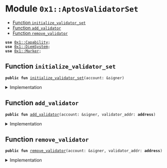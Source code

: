 
<a name="0x1_AptosValidatorSet"></a>

# Module `0x1::AptosValidatorSet`



-  [Function `initialize_validator_set`](#0x1_AptosValidatorSet_initialize_validator_set)
-  [Function `add_validator`](#0x1_AptosValidatorSet_add_validator)
-  [Function `remove_validator`](#0x1_AptosValidatorSet_remove_validator)


<pre><code><b>use</b> <a href="../../../../../../../aptos-framework/releases/artifacts/current/build/MoveStdlib/docs/Capability.md#0x1_Capability">0x1::Capability</a>;
<b>use</b> <a href="../../../../../../../aptos-framework/releases/artifacts/current/build/CoreFramework/docs/DiemSystem.md#0x1_DiemSystem">0x1::DiemSystem</a>;
<b>use</b> <a href="Marker.md#0x1_Marker">0x1::Marker</a>;
</code></pre>



<a name="0x1_AptosValidatorSet_initialize_validator_set"></a>

## Function `initialize_validator_set`



<pre><code><b>public</b> <b>fun</b> <a href="AptosValidatorSet.md#0x1_AptosValidatorSet_initialize_validator_set">initialize_validator_set</a>(account: &signer)
</code></pre>



<details>
<summary>Implementation</summary>


<pre><code><b>public</b> <b>fun</b> <a href="AptosValidatorSet.md#0x1_AptosValidatorSet_initialize_validator_set">initialize_validator_set</a>(
    account: &signer,
) {
    <a href="../../../../../../../aptos-framework/releases/artifacts/current/build/CoreFramework/docs/DiemSystem.md#0x1_DiemSystem_initialize_validator_set">DiemSystem::initialize_validator_set</a>&lt;<a href="Marker.md#0x1_Marker_ChainMarker">Marker::ChainMarker</a>&gt;(account);
}
</code></pre>



</details>

<a name="0x1_AptosValidatorSet_add_validator"></a>

## Function `add_validator`



<pre><code><b>public</b> <b>fun</b> <a href="AptosValidatorSet.md#0x1_AptosValidatorSet_add_validator">add_validator</a>(account: &signer, validator_addr: <b>address</b>)
</code></pre>



<details>
<summary>Implementation</summary>


<pre><code><b>public</b> <b>fun</b> <a href="AptosValidatorSet.md#0x1_AptosValidatorSet_add_validator">add_validator</a>(
    account: &signer,
    validator_addr: <b>address</b>,
) {
    <a href="../../../../../../../aptos-framework/releases/artifacts/current/build/CoreFramework/docs/DiemSystem.md#0x1_DiemSystem_add_validator">DiemSystem::add_validator</a>(
        validator_addr,
        <a href="../../../../../../../aptos-framework/releases/artifacts/current/build/MoveStdlib/docs/Capability.md#0x1_Capability_acquire">Capability::acquire</a>(account, &<a href="Marker.md#0x1_Marker_get">Marker::get</a>())
    );
}
</code></pre>



</details>

<a name="0x1_AptosValidatorSet_remove_validator"></a>

## Function `remove_validator`



<pre><code><b>public</b> <b>fun</b> <a href="AptosValidatorSet.md#0x1_AptosValidatorSet_remove_validator">remove_validator</a>(account: &signer, validator_addr: <b>address</b>)
</code></pre>



<details>
<summary>Implementation</summary>


<pre><code><b>public</b> <b>fun</b> <a href="AptosValidatorSet.md#0x1_AptosValidatorSet_remove_validator">remove_validator</a>(
    account: &signer,
    validator_addr: <b>address</b>,
) {
    <a href="../../../../../../../aptos-framework/releases/artifacts/current/build/CoreFramework/docs/DiemSystem.md#0x1_DiemSystem_remove_validator">DiemSystem::remove_validator</a>(
        validator_addr,
        <a href="../../../../../../../aptos-framework/releases/artifacts/current/build/MoveStdlib/docs/Capability.md#0x1_Capability_acquire">Capability::acquire</a>(account, &<a href="Marker.md#0x1_Marker_get">Marker::get</a>())
    );
}
</code></pre>



</details>
